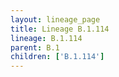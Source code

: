 ```yaml
---
layout: lineage_page
title: Lineage B.1.114
lineage: B.1.114
parent: B.1
children: ['B.1.114']
---
```

